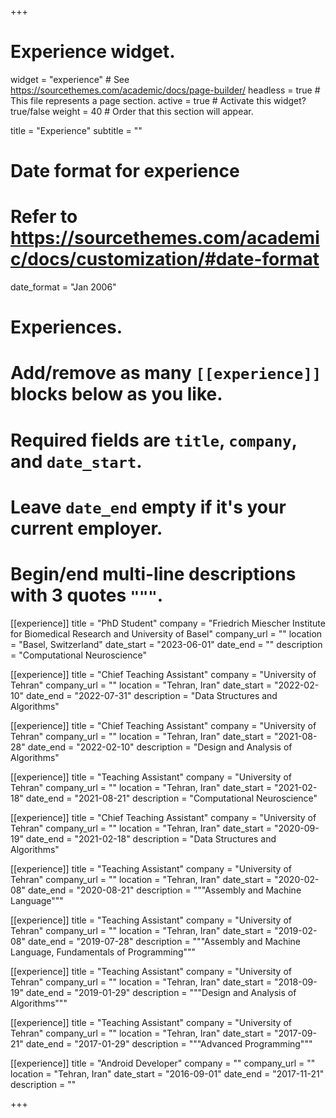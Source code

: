 +++
# Experience widget.
widget = "experience"  # See https://sourcethemes.com/academic/docs/page-builder/
headless = true  # This file represents a page section.
active = true  # Activate this widget? true/false
weight = 40  # Order that this section will appear.

title = "Experience"
subtitle = ""

# Date format for experience
#   Refer to https://sourcethemes.com/academic/docs/customization/#date-format
date_format = "Jan 2006"

# Experiences.
#   Add/remove as many `[[experience]]` blocks below as you like.
#   Required fields are `title`, `company`, and `date_start`.
#   Leave `date_end` empty if it's your current employer.
#   Begin/end multi-line descriptions with 3 quotes `"""`.
[[experience]]
  title = "PhD Student"
  company = "Friedrich Miescher Institute for Biomedical Research and University of Basel"
  company_url = ""
  location = "Basel, Switzerland"
  date_start = "2023-06-01"
  date_end = ""
  description = "Computational Neuroscience"

[[experience]]
  title = "Chief Teaching Assistant"
  company = "University of Tehran"
  company_url = ""
  location = "Tehran, Iran"
  date_start = "2022-02-10"
  date_end = "2022-07-31"
  description = "Data Structures and Algorithms"

[[experience]]
  title = "Chief Teaching Assistant"
  company = "University of Tehran"
  company_url = ""
  location = "Tehran, Iran"
  date_start = "2021-08-28"
  date_end = "2022-02-10"
  description = "Design and Analysis of Algorithms"

[[experience]]
  title = "Teaching Assistant"
  company = "University of Tehran"
  company_url = ""
  location = "Tehran, Iran"
  date_start = "2021-02-18"
  date_end = "2021-08-21"
  description = "Computational Neuroscience"

[[experience]]
  title = "Chief Teaching Assistant"
  company = "University of Tehran"
  company_url = ""
  location = "Tehran, Iran"
  date_start = "2020-09-19"
  date_end = "2021-02-18"
  description = "Data Structures and Algorithms"

[[experience]]
  title = "Teaching Assistant"
  company = "University of Tehran"
  company_url = ""
  location = "Tehran, Iran"
  date_start = "2020-02-08"
  date_end = "2020-08-21"
  description = """Assembly and Machine Language"""

[[experience]]
  title = "Teaching Assistant"
  company = "University of Tehran"
  company_url = ""
  location = "Tehran, Iran"
  date_start = "2019-02-08"
  date_end = "2019-07-28"
  description = """Assembly and Machine Language, Fundamentals of Programming"""

[[experience]]
  title = "Teaching Assistant"
  company = "University of Tehran"
  company_url = ""
  location = "Tehran, Iran"
  date_start = "2018-09-19"
  date_end = "2019-01-29"
  description = """Design and Analysis of Algorithms"""

[[experience]]
  title = "Teaching Assistant"
  company = "University of Tehran"
  company_url = ""
  location = "Tehran, Iran"
  date_start = "2017-09-21"
  date_end = "2017-01-29"
  description = """Advanced Programming"""

[[experience]]
  title = "Android Developer"
  company = ""
  company_url = ""
  location = "Tehran, Iran"
  date_start = "2016-09-01"
  date_end = "2017-11-21"
  description = ""

+++
